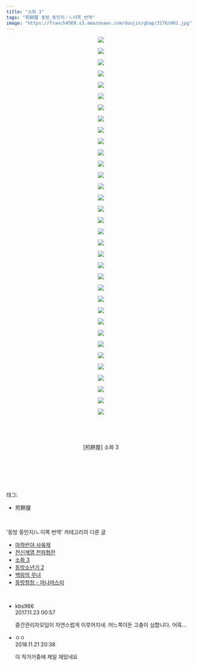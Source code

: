 ```yaml
---
title: "소화 3"
tags: "煎餅屋 동방_동인지／ㄴ이쪽_번역"
image: "https://franch4569.s3.amazonaws.com/doujin/ghap/3176/001.jpg"
---
```

<div class="article">
<p style="text-align: center; clear: none; float: none;"><img src="{{ site.imgserver2 }}/ghap/3176/001.jpg"/></p>
<p style="text-align: center; clear: none; float: none;"><img src="{{ site.imgserver2 }}/ghap/3176/002.jpg"/></p>
<p style="text-align: center; clear: none; float: none;"><img src="{{ site.imgserver2 }}/ghap/3176/003.jpg"/></p>
<p style="text-align: center; clear: none; float: none;"><img src="{{ site.imgserver2 }}/ghap/3176/004.jpg"/></p>
<p style="text-align: center; clear: none; float: none;"><img src="{{ site.imgserver2 }}/ghap/3176/005.jpg"/></p>
<p style="text-align: center; clear: none; float: none;"><img src="{{ site.imgserver2 }}/ghap/3176/006.jpg"/></p>
<p style="text-align: center; clear: none; float: none;"><img src="{{ site.imgserver2 }}/ghap/3176/007.jpg"/></p>
<p style="text-align: center; clear: none; float: none;"><img src="{{ site.imgserver2 }}/ghap/3176/008.jpg"/></p>
<p style="text-align: center; clear: none; float: none;"><img src="{{ site.imgserver2 }}/ghap/3176/009.jpg"/></p>
<p style="text-align: center; clear: none; float: none;"><img src="{{ site.imgserver2 }}/ghap/3176/010.jpg"/></p>
<p style="text-align: center; clear: none; float: none;"><img src="{{ site.imgserver2 }}/ghap/3176/011.jpg"/></p>
<p style="text-align: center; clear: none; float: none;"><img src="{{ site.imgserver2 }}/ghap/3176/012.jpg"/></p>
<p style="text-align: center; clear: none; float: none;"><img src="{{ site.imgserver2 }}/ghap/3176/013.jpg"/></p>
<p style="text-align: center; clear: none; float: none;"><img src="{{ site.imgserver2 }}/ghap/3176/014.jpg"/></p>
<p style="text-align: center; clear: none; float: none;"><img src="{{ site.imgserver2 }}/ghap/3176/015.jpg"/></p>
<p style="text-align: center; clear: none; float: none;"><img src="{{ site.imgserver2 }}/ghap/3176/016.jpg"/></p>
<p style="text-align: center; clear: none; float: none;"><img src="{{ site.imgserver2 }}/ghap/3176/017.jpg"/></p>
<p style="text-align: center; clear: none; float: none;"><img src="{{ site.imgserver2 }}/ghap/3176/018.jpg"/></p>
<p style="text-align: center; clear: none; float: none;"><img src="{{ site.imgserver2 }}/ghap/3176/019.jpg"/></p>
<p style="text-align: center; clear: none; float: none;"><img src="{{ site.imgserver2 }}/ghap/3176/020.jpg"/></p>
<p style="text-align: center; clear: none; float: none;"><img src="{{ site.imgserver2 }}/ghap/3176/021.jpg"/></p>
<p style="text-align: center; clear: none; float: none;"><img src="{{ site.imgserver2 }}/ghap/3176/022.jpg"/></p>
<p style="text-align: center; clear: none; float: none;"><img src="{{ site.imgserver2 }}/ghap/3176/023.jpg"/></p>
<p style="text-align: center; clear: none; float: none;"><img src="{{ site.imgserver2 }}/ghap/3176/024.jpg"/></p>
<p style="text-align: center; clear: none; float: none;"><img src="{{ site.imgserver2 }}/ghap/3176/025.jpg"/></p>
<p style="text-align: center; clear: none; float: none;"><img src="{{ site.imgserver2 }}/ghap/3176/026.jpg"/></p>
<p style="text-align: center; clear: none; float: none;"><img src="{{ site.imgserver2 }}/ghap/3176/027.jpg"/></p>
<p style="text-align: center; clear: none; float: none;"><img src="{{ site.imgserver2 }}/ghap/3176/028.jpg"/></p>
<p style="text-align: center; clear: none; float: none;"><img src="{{ site.imgserver2 }}/ghap/3176/029.jpg"/></p>
<p style="text-align: center; clear: none; float: none;"><img src="{{ site.imgserver2 }}/ghap/3176/030.jpg"/></p>
<p style="text-align: center; clear: none; float: none;"><img src="{{ site.imgserver2 }}/ghap/3176/031.jpg"/></p>
<p style="text-align: center; clear: none; float: none;"><img src="{{ site.imgserver2 }}/ghap/3176/032.jpg"/></p>
<p style="text-align: center; clear: none; float: none;"><img src="{{ site.imgserver2 }}/ghap/3176/033.jpg"/></p>
<p style="text-align: center; clear: none; float: none;"><img src="{{ site.imgserver2 }}/ghap/3176/034.jpg"/></p>
<p style="text-align: center; clear: none; float: none;"><br/></p>
<p style="text-align: center; clear: none; float: none;"><br/></p>
<p style="text-align: center; clear: none; float: none;">[煎餅屋] 소화 3</p>
<p style="text-align: center; clear: none; float: none;"><br/></p>
<p><br/></p>
</div><br/>
<div class="tagTrail">
<p>태그: </p>
<ul>
<li>煎餅屋</li>
</ul>
</div><br/>
<div class="another">
<p>'동방 동인지/ㄴ이쪽 번역' 카테고리의 다른 글</p>
<ul>
<li><a href="/ghap_3179">마하반야 사육제</a></li>
<li><a href="/ghap_3178">전신계열 천파협란</a></li>
<li><a href="/ghap_3176">소화 3</a></li>
<li><a href="/ghap_3175">동방소년기 2</a></li>
<li><a href="/ghap_3174">백랑의 무녀</a></li>
<li><a href="/ghap_3170">동방청첩 - 마나마스미</a></li>
</ul>
</div><br/>
<div class="cb_module cb_fluid">
<div class="cb_wrt cb_profile">
<div class="comment">
<ul>
<li class="cb_thumb_off" id="comment15135627">
<div class="cb_comment_area">
<div class="cb_info_area">
<div class="cb_section">
<span class="cb_nick_name">kbs966</span>
</div>
<div class="cb_section">
<span class="cb_date">2017.11.23 00:57 </span>
</div>
</div>
<div class="cb_dsc_comment">
<p class="cb_dsc">
											중간관리자모임이 자연스럽게 이루어지네. 어느쪽이든 고충이 심합니다. 어흑...
										</p>
</div>
</div></li>
<li class="cb_thumb_off" id="comment15376370">
<div class="cb_comment_area">
<div class="cb_info_area">
<div class="cb_section">
<span class="cb_nick_name">ㅇㅇ</span>
</div>
<div class="cb_section">
<span class="cb_date">2018.11.21 20:38 </span>
</div>
</div>
<div class="cb_dsc_comment">
<p class="cb_dsc">
											이 작가거중에 제일 재밌네요
										</p>
</div>
</div></li>
</ul>
</div>
</div><!-- commentList close -->
</div><br/>
